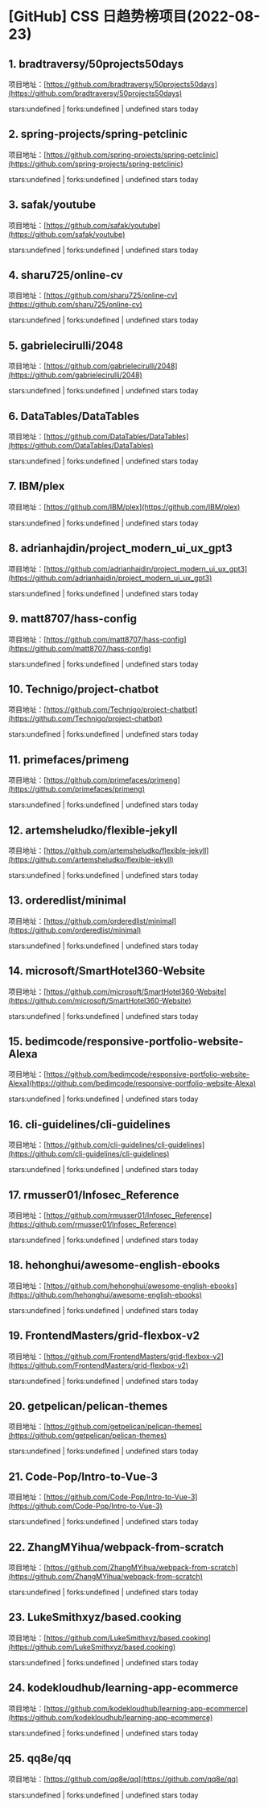 # [GitHub] CSS 日趋势榜项目(2022-08-23)

## 1. bradtraversy/50projects50days 

项目地址：[https://github.com/bradtraversy/50projects50days](https://github.com/bradtraversy/50projects50days)

stars:undefined | forks:undefined | undefined stars today 



## 2. spring-projects/spring-petclinic 

项目地址：[https://github.com/spring-projects/spring-petclinic](https://github.com/spring-projects/spring-petclinic)

stars:undefined | forks:undefined | undefined stars today 



## 3. safak/youtube 

项目地址：[https://github.com/safak/youtube](https://github.com/safak/youtube)

stars:undefined | forks:undefined | undefined stars today 



## 4. sharu725/online-cv 

项目地址：[https://github.com/sharu725/online-cv](https://github.com/sharu725/online-cv)

stars:undefined | forks:undefined | undefined stars today 



## 5. gabrielecirulli/2048 

项目地址：[https://github.com/gabrielecirulli/2048](https://github.com/gabrielecirulli/2048)

stars:undefined | forks:undefined | undefined stars today 



## 6. DataTables/DataTables 

项目地址：[https://github.com/DataTables/DataTables](https://github.com/DataTables/DataTables)

stars:undefined | forks:undefined | undefined stars today 



## 7. IBM/plex 

项目地址：[https://github.com/IBM/plex](https://github.com/IBM/plex)

stars:undefined | forks:undefined | undefined stars today 



## 8. adrianhajdin/project_modern_ui_ux_gpt3 

项目地址：[https://github.com/adrianhajdin/project_modern_ui_ux_gpt3](https://github.com/adrianhajdin/project_modern_ui_ux_gpt3)

stars:undefined | forks:undefined | undefined stars today 



## 9. matt8707/hass-config 

项目地址：[https://github.com/matt8707/hass-config](https://github.com/matt8707/hass-config)

stars:undefined | forks:undefined | undefined stars today 



## 10. Technigo/project-chatbot 

项目地址：[https://github.com/Technigo/project-chatbot](https://github.com/Technigo/project-chatbot)

stars:undefined | forks:undefined | undefined stars today 



## 11. primefaces/primeng 

项目地址：[https://github.com/primefaces/primeng](https://github.com/primefaces/primeng)

stars:undefined | forks:undefined | undefined stars today 



## 12. artemsheludko/flexible-jekyll 

项目地址：[https://github.com/artemsheludko/flexible-jekyll](https://github.com/artemsheludko/flexible-jekyll)

stars:undefined | forks:undefined | undefined stars today 



## 13. orderedlist/minimal 

项目地址：[https://github.com/orderedlist/minimal](https://github.com/orderedlist/minimal)

stars:undefined | forks:undefined | undefined stars today 



## 14. microsoft/SmartHotel360-Website 

项目地址：[https://github.com/microsoft/SmartHotel360-Website](https://github.com/microsoft/SmartHotel360-Website)

stars:undefined | forks:undefined | undefined stars today 



## 15. bedimcode/responsive-portfolio-website-Alexa 

项目地址：[https://github.com/bedimcode/responsive-portfolio-website-Alexa](https://github.com/bedimcode/responsive-portfolio-website-Alexa)

stars:undefined | forks:undefined | undefined stars today 



## 16. cli-guidelines/cli-guidelines 

项目地址：[https://github.com/cli-guidelines/cli-guidelines](https://github.com/cli-guidelines/cli-guidelines)

stars:undefined | forks:undefined | undefined stars today 



## 17. rmusser01/Infosec_Reference 

项目地址：[https://github.com/rmusser01/Infosec_Reference](https://github.com/rmusser01/Infosec_Reference)

stars:undefined | forks:undefined | undefined stars today 



## 18. hehonghui/awesome-english-ebooks 

项目地址：[https://github.com/hehonghui/awesome-english-ebooks](https://github.com/hehonghui/awesome-english-ebooks)

stars:undefined | forks:undefined | undefined stars today 



## 19. FrontendMasters/grid-flexbox-v2 

项目地址：[https://github.com/FrontendMasters/grid-flexbox-v2](https://github.com/FrontendMasters/grid-flexbox-v2)

stars:undefined | forks:undefined | undefined stars today 



## 20. getpelican/pelican-themes 

项目地址：[https://github.com/getpelican/pelican-themes](https://github.com/getpelican/pelican-themes)

stars:undefined | forks:undefined | undefined stars today 



## 21. Code-Pop/Intro-to-Vue-3 

项目地址：[https://github.com/Code-Pop/Intro-to-Vue-3](https://github.com/Code-Pop/Intro-to-Vue-3)

stars:undefined | forks:undefined | undefined stars today 



## 22. ZhangMYihua/webpack-from-scratch 

项目地址：[https://github.com/ZhangMYihua/webpack-from-scratch](https://github.com/ZhangMYihua/webpack-from-scratch)

stars:undefined | forks:undefined | undefined stars today 



## 23. LukeSmithxyz/based.cooking 

项目地址：[https://github.com/LukeSmithxyz/based.cooking](https://github.com/LukeSmithxyz/based.cooking)

stars:undefined | forks:undefined | undefined stars today 



## 24. kodekloudhub/learning-app-ecommerce 

项目地址：[https://github.com/kodekloudhub/learning-app-ecommerce](https://github.com/kodekloudhub/learning-app-ecommerce)

stars:undefined | forks:undefined | undefined stars today 



## 25. qq8e/qq 

项目地址：[https://github.com/qq8e/qq](https://github.com/qq8e/qq)

stars:undefined | forks:undefined | undefined stars today 



